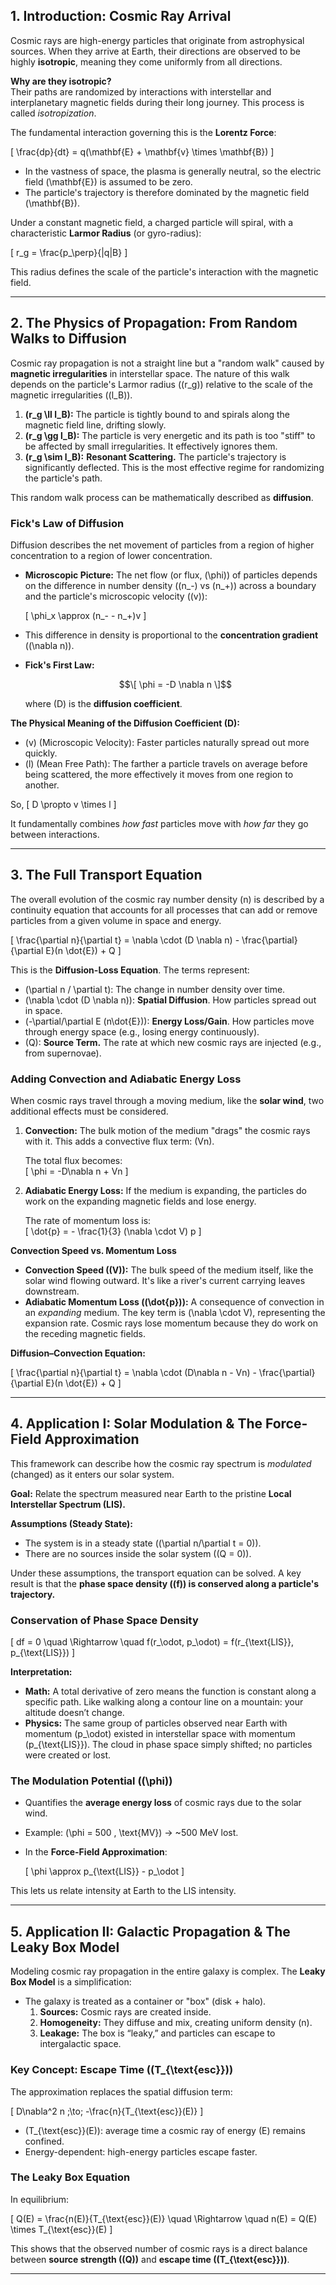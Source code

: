 
## 1. Introduction: Cosmic Ray Arrival

Cosmic rays are high-energy particles that originate from astrophysical sources. When they arrive at Earth, their directions are observed to be highly **isotropic**, meaning they come uniformly from all directions.

**Why are they isotropic?**  
Their paths are randomized by interactions with interstellar and interplanetary magnetic fields during their long journey. This process is called *isotropization*.

The fundamental interaction governing this is the **Lorentz Force**:

\[
\frac{dp}{dt} = q(\mathbf{E} + \mathbf{v} \times \mathbf{B})
\]

- In the vastness of space, the plasma is generally neutral, so the electric field \(\mathbf{E}\) is assumed to be zero.  
- The particle's trajectory is therefore dominated by the magnetic field \(\mathbf{B}\).

Under a constant magnetic field, a charged particle will spiral, with a characteristic **Larmor Radius** (or gyro-radius):

\[
r_g = \frac{p_\perp}{|q|B}
\]

This radius defines the scale of the particle's interaction with the magnetic field.

---

## 2. The Physics of Propagation: From Random Walks to Diffusion

Cosmic ray propagation is not a straight line but a "random walk" caused by **magnetic irregularities** in interstellar space. The nature of this walk depends on the particle's Larmor radius (\(r_g\)) relative to the scale of the magnetic irregularities (\(l_B\)).

1. **\(r_g \ll l_B\):** The particle is tightly bound to and spirals along the magnetic field line, drifting slowly.  
2. **\(r_g \gg l_B\):** The particle is very energetic and its path is too "stiff" to be affected by small irregularities. It effectively ignores them.  
3. **\(r_g \sim l_B\):** **Resonant Scattering.** The particle's trajectory is significantly deflected. This is the most effective regime for randomizing the particle's path.

This random walk process can be mathematically described as **diffusion**.

### Fick's Law of Diffusion

Diffusion describes the net movement of particles from a region of higher concentration to a region of lower concentration.

- **Microscopic Picture:** The net flow (or flux, \(\phi\)) of particles depends on the difference in number density (\(n_-\) vs \(n_+\)) across a boundary and the particle's microscopic velocity (\(v\)):

  \[
  \phi_x \approx (n_- - n_+)v
  \]

- This difference in density is proportional to the **concentration gradient** (\(\nabla n\)).

- **Fick's First Law:**  

  $$\[
  \phi = -D \nabla n
  \]$$

  where \(D\) is the **diffusion coefficient**.

**The Physical Meaning of the Diffusion Coefficient (D):**

- \(v\) (Microscopic Velocity): Faster particles naturally spread out more quickly.  
- \(l\) (Mean Free Path): The farther a particle travels on average before being scattered, the more effectively it moves from one region to another.  

So, \[
D \propto v \times l
\]

It fundamentally combines *how fast* particles move with *how far* they go between interactions.

---

## 3. The Full Transport Equation

The overall evolution of the cosmic ray number density \(n\) is described by a continuity equation that accounts for all processes that can add or remove particles from a given volume in space and energy.

\[
\frac{\partial n}{\partial t} = \nabla \cdot (D \nabla n) - \frac{\partial}{\partial E}(n \dot{E}) + Q
\]

This is the **Diffusion-Loss Equation**. The terms represent:

- \(\partial n / \partial t\): The change in number density over time.  
- \(\nabla \cdot (D \nabla n)\): **Spatial Diffusion**. How particles spread out in space.  
- \(-\partial/\partial E (n\dot{E})\): **Energy Loss/Gain**. How particles move through energy space (e.g., losing energy continuously).  
- \(Q\): **Source Term.** The rate at which new cosmic rays are injected (e.g., from supernovae).  

### Adding Convection and Adiabatic Energy Loss

When cosmic rays travel through a moving medium, like the **solar wind**, two additional effects must be considered.

1. **Convection:** The bulk motion of the medium "drags" the cosmic rays with it. This adds a convective flux term: \(Vn\).  

   The total flux becomes:  
   \[
   \phi = -D\nabla n + Vn
   \]

2. **Adiabatic Energy Loss:** If the medium is expanding, the particles do work on the expanding magnetic fields and lose energy.  

   The rate of momentum loss is:  
   \[
   \dot{p} = - \frac{1}{3} (\nabla \cdot V) p
   \]

**Convection Speed vs. Momentum Loss**

- **Convection Speed (\(V\)):** The bulk speed of the medium itself, like the solar wind flowing outward. It's like a river's current carrying leaves downstream.  
- **Adiabatic Momentum Loss (\(\dot{p}\)):** A consequence of convection in an *expanding* medium. The key term is \(\nabla \cdot V\), representing the expansion rate. Cosmic rays lose momentum because they do work on the receding magnetic fields.  

**Diffusion–Convection Equation:**

\[
\frac{\partial n}{\partial t} = \nabla \cdot (D\nabla n - Vn) - \frac{\partial}{\partial E}(n \dot{E}) + Q
\]

---

## 4. Application I: Solar Modulation & The Force-Field Approximation

This framework can describe how the cosmic ray spectrum is *modulated* (changed) as it enters our solar system.

**Goal:** Relate the spectrum measured near Earth to the pristine **Local Interstellar Spectrum (LIS).**

**Assumptions (Steady State):**

- The system is in a steady state (\(\partial n/\partial t = 0\)).  
- There are no sources inside the solar system (\(Q = 0\)).  

Under these assumptions, the transport equation can be solved. A key result is that the **phase space density (\(f\)) is conserved along a particle's trajectory.**

### Conservation of Phase Space Density

\[
df = 0 \quad \Rightarrow \quad f(r_\odot, p_\odot) = f(r_{\text{LIS}}, p_{\text{LIS}})
\]

**Interpretation:**

- **Math:** A total derivative of zero means the function is constant along a specific path. Like walking along a contour line on a mountain: your altitude doesn’t change.  
- **Physics:** The same group of particles observed near Earth with momentum \(p_\odot\) existed in interstellar space with momentum \(p_{\text{LIS}}\). The cloud in phase space simply shifted; no particles were created or lost.

### The Modulation Potential (\(\phi\))

- Quantifies the **average energy loss** of cosmic rays due to the solar wind.  
- Example: \(\phi = 500 \, \text{MV}\) → ~500 MeV lost.  
- In the **Force-Field Approximation**:

  \[
  \phi \approx p_{\text{LIS}} - p_\odot
  \]

This lets us relate intensity at Earth to the LIS intensity.

---

## 5. Application II: Galactic Propagation & The Leaky Box Model

Modeling cosmic ray propagation in the entire galaxy is complex. The **Leaky Box Model** is a simplification:

- The galaxy is treated as a container or "box" (disk + halo).  
  1. **Sources:** Cosmic rays are created inside.  
  2. **Homogeneity:** They diffuse and mix, creating uniform density \(n\).  
  3. **Leakage:** The box is “leaky,” and particles can escape to intergalactic space.  

### Key Concept: Escape Time (\(T_{\text{esc}}\))

The approximation replaces the spatial diffusion term:

\[
D\nabla^2 n \;\to\; -\frac{n}{T_{\text{esc}}(E)}
\]

- \(T_{\text{esc}}(E)\): average time a cosmic ray of energy \(E\) remains confined.  
- Energy-dependent: high-energy particles escape faster.

### The Leaky Box Equation

In equilibrium:

\[
Q(E) = \frac{n(E)}{T_{\text{esc}}(E)} \quad \Rightarrow \quad n(E) = Q(E) \times T_{\text{esc}}(E)
\]

This shows that the observed number of cosmic rays is a direct balance between **source strength (\(Q\))** and **escape time (\(T_{\text{esc}}\))**.

---
